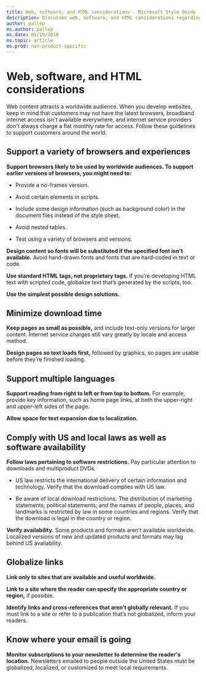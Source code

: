 ```yaml
---
title: Web, software, and HTML considerations - Microsoft Style Guide
description: Discusses web, software, and HTML considerations regarding web content that attracts a worldwide audience.
author: pallep
ms.author: pallep
ms.date: 01/19/2018
ms.topic: article
ms.prod: non-product-specific
---
```


# Web, software, and HTML considerations

Web content attracts a worldwide audience. When you develop websites, keep in mind that customers may not have the latest browsers, broadband
internet access isn't available everywhere, and internet service
providers don't always charge a flat monthly rate for access. Follow these guidelines to support customers around the world.

## Support a variety of browsers and experiences

**Support browsers likely to be used by worldwide audiences. To support earlier versions of browsers, you might need to:**

  - Provide a no-frames version. 
  
  - Avoid certain elements in scripts. 
  
  - Include some design information (such as background color) in the document files instead of the style sheet. 
  
  - Avoid nested tables.
  
  - Test using a variety of browsers and versions. 

**Design content so fonts will be substituted if the specified font isn't
available.** Avoid hand-drawn fonts and fonts that are hard-coded in text or code.

**Use standard HTML tags, not proprietary tags.** If you’re developing HTML text with scripted code, globalize text that’s generated by the scripts, too.

**Use the simplest possible design solutions.**

## Minimize download time

**Keep pages as small as possible,**
and include text-only versions for larger content. Internet service
charges still vary greatly by locale and access method.

**Design pages so text loads first,** followed by graphics, so pages are usable before they're finished loading. 

## Support multiple languages

**Support reading from right to left or from top to bottom.**
For example, provide key information, such as home
page links, at both the upper-right and upper-left sides of the
page. 

**Allow space for text expansion due to localization.**

## Comply with US and local laws as well as software availability

**Follow laws pertaining to software restrictions.** Pay particular attention to downloads and multiproduct DVDs. 

  - US
    law restricts the international delivery of certain
    information and technology. Verify that the download complies with
    US law.
    
  - Be
    aware of local download restrictions. The distribution of
    marketing statements; political statements; and the names of people,
    places, and landmarks is restricted by law in some countries and
    regions. Verify that the download is legal in the country or
    region.

**Verify availability.**
Some products and formats aren't available worldwide.
Localized versions of new and updated products and formats may lag
behind US availability. 

## Globalize links

**Link only to sites that are available and useful worldwide.**

**Link to a site where the reader can specify the appropriate country or region,** if possible.

**Identify links and cross-references that aren’t globally relevant.** If you must link to a site or refer to a publication that’s not globalized, inform your readers.

## Know where your email is going

**Monitor subscriptions to your newsletter to determine the reader's location.**
Newsletters emailed to people outside the United States must
be globalized, localized, or customized to meet local
requirements.

